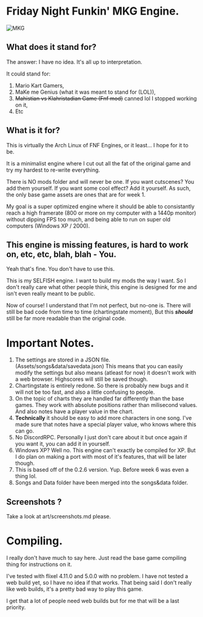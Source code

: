 # Friday Night Funkin' MKG Engine.

![MKG](https://github.com/Legendary-Candice-Joe/Funkin-MKG/assets/105545224/5e5867ae-d7fa-41b3-8cc5-09f993349c48)

## What does it stand for?

The answer: I have no idea.
It's all up to interpretation.

It could stand for:

1. Mario Kart Gamers,
2. MaKe me Genius (what it was meant to stand for (LOL)),
3. ~~Mahistian vs Klahristadian Game (Fnf mod)~~ canned lol I stopped working on it,
4. Etc

## What is it for?

This is virtually the Arch Linux of FNF Engines,
or it least... I hope for it to be.

It is a minimalist engine where I cut out all the fat of
the original game and try my hardest to re-write everything.

There is NO mods folder and will never be one. If you want cutscenes?
You add them yourself. If you want some cool effect? Add it yourself.
As such, the only base game assets are ones that are for week 1.

My goal is a super optimized engine where it should be able to consistantly
reach a high framerate (800 or more on my computer with a 1440p monitor) without
dipping FPS too much, and being able to run on super old computers (Windows XP / 2000).

## This engine is missing features, is hard to work on, etc, etc, blah, blah - You.

Yeah that's fine. You don't have to use this.

This is my SELFISH engine. I want to build my mods the way I want.
So I don't really care what other people think, this engine is designed for me
and isn't even really meant to be public.

Now of course! I understand that I'm not perfect, but no-one is.
There will still be bad code from time to time (chartingstate moment),
But this ***should*** still be far more readable than the original code.

# Important Notes.

1. The settings are stored in a JSON file. (Assets/songs&data/savedata.json)
This means that you can easily modify the settings but also means (atleast for now)
it doesn't work with a web browser. Highscores will still be saved though.
2. Chartingstate is entirely redone. So there is probably new bugs and it will not
be too fast, and also a little confusing to people.
3. On the topic of charts they are handled far differently than the base games.
They work with absolute positions rather than milisecond values. And also notes
have a player value in the chart.
4. **Technically** it should be easy to add more characters in one song. I've made
sure that notes have a special player value, who knows where this can go.
5. No DiscordRPC. Personally I just don't care about it but once again if you want it,
you can add it in yourself.
6. Windows XP? Well no. This engine can't exactly be compiled for XP. But I do plan
on making a port with most of it's features, that will be later though.
7. This is based off of the 0.2.6 version. Yup. Before week 6 was even a thing lol.
8. Songs and Data folder have been merged into the songs&data folder. 

## Screenshots ?

Take a look at art/screenshots.md please.

# Compiling.

I really don't have much to say here. Just read the base game compiling thing for
instructions on it.

I've tested with flixel 4.11.0 and 5.0.0 with no problem.
I have not tested a web build yet, so I have no idea if that works.
That being said I don't really like web builds, it's a pretty bad way
to play this game.

I get that a lot of people need web builds but for me that will be a last priority.
